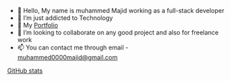 - 👋 Hello, My name is muhammed Majid working as a full-stack developer
- 🤩 I’m just addicted to Technology
- 🎫 My [Portfolio](www.majidnope.tech)
- 💞️ I’m looking to collaborate on any good project and also for freelance work
- 📫 You can contact me through email - muhammed0000majid@gmail.com

[GitHub stats](https://github-readme-stats.vercel.app/api?username=majid-nope&theme=vision-friendly-dark&show_icons=true)

<!---
majid-nope/majid-nope is a ✨ special ✨ repository because its `README.md` (this file) appears on your GitHub profile.
You can click the Preview link to take a look at your changes.
--->
